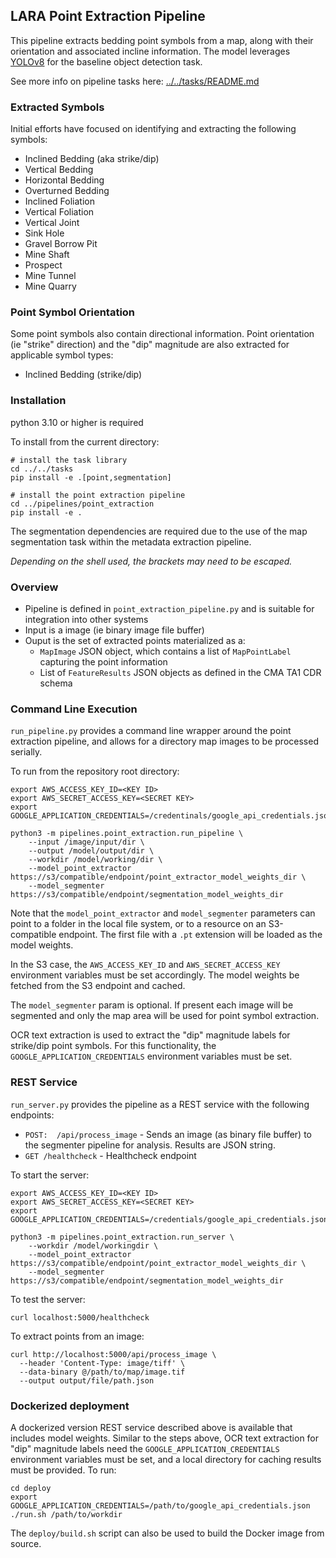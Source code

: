 
## LARA Point Extraction Pipeline


This pipeline extracts bedding point symbols from a map, along with their orientation and associated incline information. The model leverages [YOLOv8](https://github.com/ultralytics/ultralytics) for the baseline object detection task.

See more info on pipeline tasks here: [../../tasks/README.md](../../tasks/README.md)

### Extracted Symbols

Initial efforts have focused on identifying and extracting the following symbols:
* Inclined Bedding (aka strike/dip)
* Vertical Bedding
* Horizontal Bedding
* Overturned Bedding
* Inclined Foliation
* Vertical Foliation
* Vertical Joint
* Sink Hole
* Gravel Borrow Pit
* Mine Shaft
* Prospect
* Mine Tunnel
* Mine Quarry

### Point Symbol Orientation
Some point symbols also contain directional information.
Point orientation (ie "strike" direction) and the "dip" magnitude are also extracted for applicable symbol types:
* Inclined Bedding (strike/dip)


### Installation

python 3.10 or higher is required

To install from the current directory:
```
# install the task library
cd ../../tasks
pip install -e .[point,segmentation]

# install the point extraction pipeline
cd ../pipelines/point_extraction
pip install -e .
```

The segmentation dependencies are required due to the use of the map segmentation task within the metadata extraction pipeline.

*Depending on the shell used, the brackets may need to be escaped.*

### Overview ###

* Pipeline is defined in `point_extraction_pipeline.py` and is suitable for integration into other systems
* Input is a image (ie binary image file buffer)
* Ouput is the set of extracted points materialized as a:
  * `MapImage` JSON object, which contains a list of `MapPointLabel` capturing the point information
  * List of `FeatureResults` JSON objects as defined in the CMA TA1 CDR schema

### Command Line Execution ###
`run_pipeline.py` provides a command line wrapper around the point extraction pipeline, and allows for a directory map images to be processed serially.

To run from the repository root directory:
```
export AWS_ACCESS_KEY_ID=<KEY ID>
export AWS_SECRET_ACCESS_KEY=<SECRET KEY>
export GOOGLE_APPLICATION_CREDENTIALS=/credentinals/google_api_credentials.json

python3 -m pipelines.point_extraction.run_pipeline \
    --input /image/input/dir \
    --output /model/output/dir \
    --workdir /model/working/dir \
    --model_point_extractor https://s3/compatible/endpoint/point_extractor_model_weights_dir \
    --model_segmenter https://s3/compatible/endpoint/segmentation_model_weights_dir
```

Note that the `model_point_extractor` and `model_segmenter` parameters can point to a folder in the local file system, or to a resource on an S3-compatible endpoint.  The first file with a `.pt` extension will be loaded as the model weights.

In the S3 case, the `AWS_ACCESS_KEY_ID` and `AWS_SECRET_ACCESS_KEY` environment variables must be set accordingly.  The model weights be fetched from the S3 endpoint and cached.

The `model_segmenter` param is optional. If present each image will be segmented and only the map area will be used for point symbol extraction.

OCR text extraction is used to extract the "dip" magnitude labels for strike/dip point symbols. For this functionality, the `GOOGLE_APPLICATION_CREDENTIALS` environment variables must be set.

### REST Service ###
`run_server.py` provides the pipeline as a REST service with the following endpoints:
* ```POST:  /api/process_image``` - Sends an image (as binary file buffer) to the segmenter pipeline for analysis. Results are JSON string.
* ```GET /healthcheck``` - Healthcheck endpoint

To start the server:
```
export AWS_ACCESS_KEY_ID=<KEY ID>
export AWS_SECRET_ACCESS_KEY=<SECRET KEY>
export GOOGLE_APPLICATION_CREDENTIALS=/credentials/google_api_credentials.json

python3 -m pipelines.point_extraction.run_server \
    --workdir /model/workingdir \
    --model_point_extractor https://s3/compatible/endpoint/point_extractor_model_weights_dir \
    --model_segmenter https://s3/compatible/endpoint/segmentation_model_weights_dir
```

To test the server:

```
curl localhost:5000/healthcheck
```

To extract points from an image:

```
curl http://localhost:5000/api/process_image \
  --header 'Content-Type: image/tiff' \
  --data-binary @/path/to/map/image.tif
  --output output/file/path.json
```

### Dockerized deployment

A dockerized version REST service described above is available that includes model weights.  Similar to the steps above,
OCR text extraction for "dip" magnitude labels need the `GOOGLE_APPLICATION_CREDENTIALS` environment variables must be set, and
a local directory for caching results must be provided.  To run:

```
cd deploy
export GOOGLE_APPLICATION_CREDENTIALS=/path/to/google_api_credentials.json
./run.sh /path/to/workdir
```

The `deploy/build.sh` script can also be used to build the Docker image from source.


